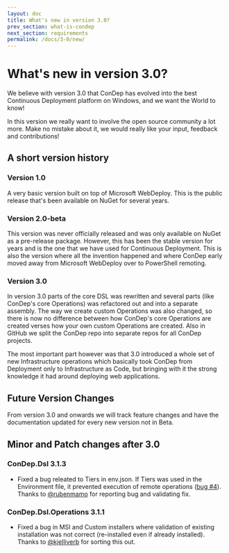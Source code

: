 ```yaml
---
layout: doc
title: What's new in version 3.0?
prev_section: what-is-condep
next_section: requirements
permalink: /docs/3-0/new/
---
```


What's new in version 3.0?
==========================

We believe with version 3.0 that ConDep has evolved into the best Continuous Deployment platform on Windows, and we want the World to know!  

<div class="note info">
  <p>
		In this version we really want to involve the open source community a lot more. Make no mistake about it, we would really like your input, feedback and contributions!
	</p>
</div>

## A short version history

### Version 1.0
A very basic version built on top of Microsoft WebDeploy. This is the public release that's been available on NuGet for several years.

### Version 2.0-beta
This version was never officially released and was only available on NuGet as a pre-release package. However, this has been the stable version for years and is the one that we have used for Continuous Deployment. This is also the version where all the invention happened and where ConDep early moved away from Microsoft WebDeploy over to PowerShell remoting.

### Version 3.0
In version 3.0 parts of the core DSL was rewritten and several parts (like ConDep's core Operations) was refactored out and into a separate assembly. The way we create custom Operations was also changed, so there is now no difference between how ConDep's core Operations are created verses how your own custom Operations are created. Also in GitHub we split the ConDep repo into separate repos for all ConDep projects.

The most important part however was that 3.0 introduced a whole set of new Infrastructure operations which basically took ConDep from Deployment only to Infrastructure as Code, but bringing with it the strong knowledge it had around deploying web applications.

<div class="note info">
	<h2>Future Version Changes</h2>
  <p>
		From version 3.0 and onwards we will track feature changes and have the documentation updated for every new version not in Beta.	
	</p>
</div>

## Minor and Patch changes after 3.0

### ConDep.Dsl 3.1.3

* Fixed a bug releated to Tiers in env.json. If Tiers was used in the Environment file, it prevented execution of remote operations ([bug #4](https://github.com/condep/condep-dsl/issues/4)). Thanks to [@rubenmamo](https://github.com/rubenmamo) for reporting bug and validating fix. 

### ConDep.Dsl.Operations 3.1.1

* Fixed a bug in MSI and Custom installers where validation of existing installation was not correct (re-installed even if already installed). Thanks to [@kjelliverb](https://github.com/condep/condep-dsl-operations/pulls/kjelliverb) for sorting this out. 

